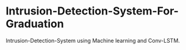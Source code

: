 # Intrusion-Detection-System-For-Graduation

Intrusion-Detection-System using Machine learning and Conv-LSTM.